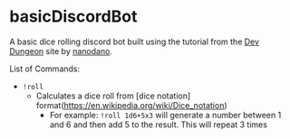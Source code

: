 # basicDiscordBot
A basic dice rolling discord bot built using the tutorial from the [Dev Dungeon](https://www.devdungeon.com/content/javascript-discord-bot-tutorial) site by [nanodano](https://www.devdungeon.com/users/nanodano).

List of Commands: 
  * `!roll`
    * Calculates a dice roll from [dice notation] format(https://en.wikipedia.org/wiki/Dice_notation)
      * For example: `!roll 1d6+5x3` will generate a number between 1 and 6 and then add 5 to the result. This will repeat 3 times
  
